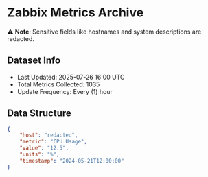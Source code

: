 # Zabbix Metrics Archive

⚠️ **Note**: Sensitive fields like hostnames and system descriptions are redacted.

## Dataset Info
- Last Updated: 2025-07-26 16:00 UTC
- Total Metrics Collected: 1035
- Update Frequency: Every (1) hour

## Data Structure
```json
{
    "host": "redacted",
    "metric": "CPU Usage",
    "value": "12.5",
    "units": "%",
    "timestamp": "2024-05-21T12:00:00"
}
```
